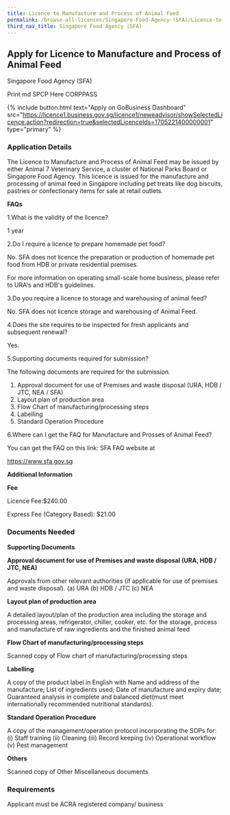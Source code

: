```yaml
---
title: Licence to Manufacture and Process of Animal Feed
permalink: /browse-all-licences/Singapore-Food-Agency-(SFA)/Licence-to-Manufacture-and-Process-of-Animal-Feed
third_nav_title: Singapore Food Agency (SFA)
---
```


## Apply for Licence to Manufacture and Process of Animal Feed

Singapore Food Agency (SFA)

Print md SPCP Here CORPPASS

{% include button.html text="Apply on GoBusiness Dashboard" src="https://licence1.business.gov.sg/licence1/neweadvisor/showSelectedLicence.action?redirection=true&selectedLicenceIds=1705221400000001" type="primary" %}

### Application Details

<p>The Licence to Manufacture and Process of Animal Feed may be issued by either Animal 7 Veterinary Service, a cluster of National Parks Board or Singapore Food Agency. This licence is issued for the manufacture and processing of animal feed in Singapore including pet treats like dog biscuits, pastries or confectionary items for sale at retail outlets.</p>
<p><strong>FAQs</strong></p>
<div>1.What is the validity of the licence?</div>
<p>1 year</p>
<div>2.Do I require a licence to prepare homemade pet food?</div>
<p>No. SFA does not licence the preparation or production of homemade pet food from HDB or private residential premises.</p>
<p>For more information on operating small-scale home business, please refer to URA's and HDB's guidelines.</p>
<div>3.Do you require a licence to storage and warehousing of animal feed?</div>
<p>No. SFA does not licence storage and warehousing of Animal Feed.</p>
<div>4.Does the site requires to be inspected for fresh applicants and subsequent renewal?</div>
<p>Yes.</p>
<div>5.Supporting documents required for submission?</div>
<p>The following documents are required for the submission.</p>
<ol>
<li>Approval document for use of Premises and waste disposal (URA, HDB / JTC, NEA / SFA)</li>
<li>Layout plan of production area</li>
<li>Flow Chart of manufacturing/processing steps</li>
<li>Labelling</li>
<li>Standard Operation Procedure</li>
</ol>
<div>6.Where can I get the FAQ for Manufacture and Prosses of Animal Feed?</div>
<p>You can get the FAQ on this link: SFA FAQ website at</p>
<p><a href="https://www.sfa.gov.sg/">https://www.sfa.gov.sg</a></p>

**Additional Information**

<p><strong>Fee</strong></p>
<p>Licence Fee:$240.00</p>
<p>Express Fee (Category Based): $21.00</p>

### Documents Needed

<p><strong>Supporting Documents</strong></p>
<p><strong>Approval document for use of Premises and waste disposal (URA, HDB / JTC, NEA)</strong></p>
<p>Approvals from other relevant authorities (if applicable for use of premises and waste disposal). (a) URA (b) HDB / JTC (c) NEA</p>
<p><strong>Layout plan of production area</strong></p>
<p>A detailed layout/plan of the production area including the storage and processing areas, refrigerator, chiller, cooker, etc. for the storage, process and manufacture of raw ingredients and the finished animal feed</p>
<p><strong>Flow Chart of manufacturing/processing steps</strong></p>
<p>Scanned copy of Flow chart of manufacturing/processing steps</p>
<p><strong>Labelling</strong></p>
<p>A copy of the product label in English with Name and address of the manufacture; List of ingredients used; Date of manufacture and expiry date; Guaranteed analysis in complete and balanced diet(must meet internationally recommended nutritional standards).</p>
<p><strong>Standard Operation Procedure</strong></p>
<p>A copy of the management/operation protocol incorporating the SOPs for: (i) Staff training (ii) Cleaning (iii) Record keeping (iv) Operational workflow (v) Pest management</p>
<p><strong>Others</strong></p>
<p>Scanned copy of Other Miscellaneous documents</p>


### Requirements

Applicant must be ACRA registered company/ business

